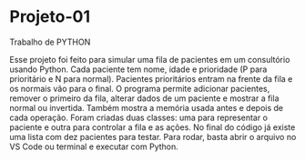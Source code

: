 # Projeto-01
Trabalho de PYTHON

Esse projeto foi feito para simular uma fila de pacientes em um consultório usando Python. Cada paciente tem nome, idade e prioridade (P para prioritário e N para normal). Pacientes prioritários entram na frente da fila e os normais vão para o final. O programa permite adicionar pacientes, remover o primeiro da fila, alterar dados de um paciente e mostrar a fila normal ou invertida. Também mostra a memória usada antes e depois de cada operação. Foram criadas duas classes: uma para representar o paciente e outra para controlar a fila e as ações. No final do código já existe uma lista com dez pacientes para testar. Para rodar, basta abrir o arquivo no VS Code ou terminal e executar com Python.